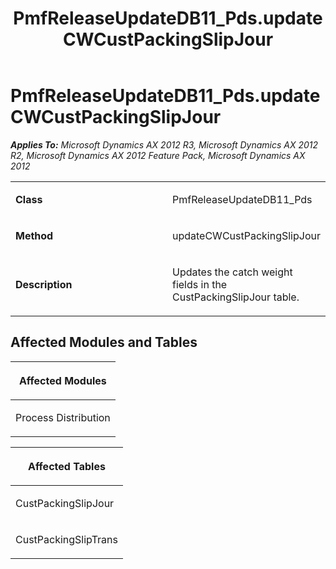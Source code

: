 ﻿---
title: PmfReleaseUpdateDB11_Pds.updateCWCustPackingSlipJour
TOCTitle: PmfReleaseUpdateDB11_Pds.updateCWCustPackingSlipJour
ms:assetid: 5f425266-2133-dd7a-ee0f-ce3774af707f
ms:mtpsurl: https://msdn.microsoft.com/en-us/library/JJ719046(v=AX.60)
ms:contentKeyID: 49708586
ms.date: 05/18/2015
mtps_version: v=AX.60
---

# PmfReleaseUpdateDB11\_Pds.updateCWCustPackingSlipJour 


_**Applies To:** Microsoft Dynamics AX 2012 R3, Microsoft Dynamics AX 2012 R2, Microsoft Dynamics AX 2012 Feature Pack, Microsoft Dynamics AX 2012_

<table>
<colgroup>
<col style="width: 50%" />
<col style="width: 50%" />
</colgroup>
<tbody>
<tr class="odd">
<td><p><strong>Class</strong></p></td>
<td><p>PmfReleaseUpdateDB11_Pds</p></td>
</tr>
<tr class="even">
<td><p><strong>Method</strong></p></td>
<td><p>updateCWCustPackingSlipJour</p></td>
</tr>
<tr class="odd">
<td><p><strong>Description</strong></p></td>
<td><p>Updates the catch weight fields in the CustPackingSlipJour table.</p></td>
</tr>
</tbody>
</table>


## Affected Modules and Tables

<table>
<colgroup>
<col style="width: 100%" />
</colgroup>
<thead>
<tr class="header">
<th><p>Affected Modules</p></th>
</tr>
</thead>
<tbody>
<tr class="odd">
<td><p>Process Distribution</p></td>
</tr>
</tbody>
</table>


<table>
<colgroup>
<col style="width: 100%" />
</colgroup>
<thead>
<tr class="header">
<th><p>Affected Tables</p></th>
</tr>
</thead>
<tbody>
<tr class="odd">
<td><p>CustPackingSlipJour</p></td>
</tr>
<tr class="even">
<td><p>CustPackingSlipTrans</p></td>
</tr>
</tbody>
</table>

  


